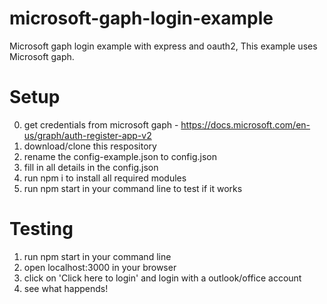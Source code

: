 # microsoft-gaph-login-example
Microsoft gaph login example with express and oauth2,
This example uses Microsoft gaph.

# Setup
 0. get credentials from microsoft gaph - https://docs.microsoft.com/en-us/graph/auth-register-app-v2
 1. download/clone this respository
 2. rename the config-example.json to config.json
 3. fill in all details in the config.json
 4. run npm i to install all required modules
 5. run npm start in your command line to test if it works
 
# Testing
 
 1. run npm start in your command line
 2. open localhost:3000 in your browser
 3. click on 'Click here to login' and login with a outlook/office account
 4. see what happends!
